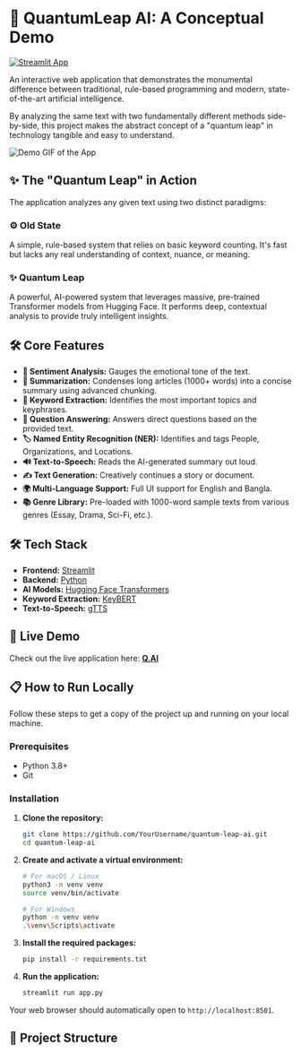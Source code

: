 # 🚀 QuantumLeap AI: A Conceptual Demo

[![Streamlit App](https://static.streamlit.io/badges/streamlit_badge_black_white.svg)](https://quantum-leap-ai.streamlit.app/) <!-- IMPORTANT: Replace this URL with your actual app URL! -->

An interactive web application that demonstrates the monumental difference between traditional, rule-based programming and modern, state-of-the-art artificial intelligence.

By analyzing the same text with two fundamentally different methods side-by-side, this project makes the abstract concept of a "quantum leap" in technology tangible and easy to understand.

![Demo GIF of the App](https://your-gif-url-here.gif) <!-- IMPORTANT: Add a screenshot or a GIF of your app here! -->

## ✨ The "Quantum Leap" in Action

The application analyzes any given text using two distinct paradigms:

### ⚙️ Old State
A simple, rule-based system that relies on basic keyword counting. It's fast but lacks any real understanding of context, nuance, or meaning.

### ✨ Quantum Leap
A powerful, AI-powered system that leverages massive, pre-trained Transformer models from Hugging Face. It performs deep, contextual analysis to provide truly intelligent insights.

## 🛠️ Core Features

-   **📝 Sentiment Analysis:** Gauges the emotional tone of the text.
-   **📄 Summarization:** Condenses long articles (1000+ words) into a concise summary using advanced chunking.
-   **🔑 Keyword Extraction:** Identifies the most important topics and keyphrases.
-   **🤖 Question Answering:** Answers direct questions based on the provided text.
-   **🏷️ Named Entity Recognition (NER):** Identifies and tags People, Organizations, and Locations.
-   **🔊 Text-to-Speech:** Reads the AI-generated summary out loud.
-   **✍️ Text Generation:** Creatively continues a story or document.
-   **🌍 Multi-Language Support:** Full UI support for English and Bangla.
-   **📚 Genre Library:** Pre-loaded with 1000-word sample texts from various genres (Essay, Drama, Sci-Fi, etc.).

## 🛠️ Tech Stack

-   **Frontend:** [Streamlit](https://streamlit.io/)
-   **Backend:** [Python](https://www.python.org/)
-   **AI Models:** [Hugging Face Transformers](https://huggingface.co/transformers/)
-   **Keyword Extraction:** [KeyBERT](https://github.com/MaartenGr/KeyBERT)
-   **Text-to-Speech:** [gTTS](https://pypi.org/project/gTTS/)

## 🚀 Live Demo

Check out the live application here: **[Q.AI](https://quantum-leap-ai.streamlit.app/)**

## 📋 How to Run Locally

Follow these steps to get a copy of the project up and running on your local machine.

### Prerequisites

-   Python 3.8+
-   Git

### Installation

1.  **Clone the repository:**
    ```bash
    git clone https://github.com/YourUsername/quantum-leap-ai.git
    cd quantum-leap-ai
    ```

2.  **Create and activate a virtual environment:**
    ```bash
    # For macOS / Linux
    python3 -m venv venv
    source venv/bin/activate

    # For Windows
    python -m venv venv
    .\venv\Scripts\activate
    ```

3.  **Install the required packages:**
    ```bash
    pip install -r requirements.txt
    ```

4.  **Run the application:**
    ```bash
    streamlit run app.py
    ```

Your web browser should automatically open to `http://localhost:8501`.

## 📁 Project Structure
